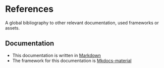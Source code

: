 # References

A global bibliography to other relevant documentation, used frameworks or assets.

## Documentation
* This documentation is written in  [Markdown](https://www.markdownguide.org/basic-syntax/#headings)
* The framework for this documentation is [Mkdocs-material]( https://squidfunk.github.io/mkdocs-material/reference/admonitions/)
